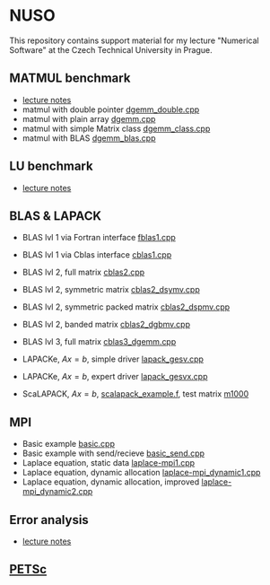 # NUSO

This repository contains support material for my lecture "Numerical
Software" at the Czech Technical University in Prague. 


## MATMUL benchmark
* [lecture notes](notebooks/matmul_benchmark.ipynb)
* matmul with double pointer [dgemm_double.cpp](Benchmark/dgemm_doublepp.cpp)
* matmul with plain array [dgemm.cpp](Benchmark/dgemm.cpp)
* matmul with simple Matrix class [dgemm_class.cpp](Benchmark/dgemm_class.cpp)
* matmul with BLAS [dgemm_blas.cpp](Benchmark/dgemm_blas.cpp)


## LU benchmark
* [lecture notes](notebooks/lu_benchmark.ipynb)

## BLAS & LAPACK
* BLAS lvl 1 via Fortran interface [fblas1.cpp](BlasLapack/fblas1.cpp)
* BLAS lvl 1 via Cblas interface [cblas1.cpp](BlasLapack/cblas1.cpp)
* BLAS lvl 2, full matrix [cblas2.cpp](BlasLapack/cblas2.cpp)
* BLAS lvl 2, symmetric matrix [cblas2_dsymv.cpp](BlasLapack/cblas2_dsymv.cpp)
* BLAS lvl 2, symmetric packed matrix [cblas2_dspmv.cpp](BlasLapack/cblas2_dspmv.cpp)
* BLAS lvl 2, banded matrix [cblas2_dgbmv.cpp](BlasLapack/cblas2_dgbmv.cpp)
* BLAS lvl 3, full matrix [cblas3_dgemm.cpp](BlasLapack/cblas3_dgemm.cpp)

* LAPACKe, $A x = b$, simple driver [lapack_gesv.cpp](BlasLapack/lapack_gesv.cpp)
* LAPACKe, $A x = b$, expert driver [lapack_gesvx.cpp](BlasLapack/lapack_gesvx.cpp)

* ScaLAPACK, $A x = b$, [scalapack_example.f](BlasLapack/scalapack_example.f),
  test matrix [m1000](BlasLapack/m1000)
  
## MPI
* Basic example [basic.cpp](MPI/basic.cpp)
* Basic example with send/recieve [basic_send.cpp](MPI/basic_send.cpp)
* Laplace equation, static data [laplace-mpi1.cpp](MPI/laplace-mpi1.cpp)
* Laplace equation, dynamic allocation [laplace-mpi_dynamic1.cpp](MPI/laplace-mpi_dynamic1.cpp)
* Laplace equation, dynamic allocation, improved [laplace-mpi_dynamic2.cpp](MPI/laplace-mpi_dynamic2.cpp)

## Error analysis
* [lecture notes](notebooks/error_analysis.ipynb)

## [PETSc](http://www.mcs.anl.gov/petsc)
	
